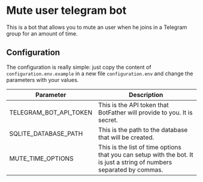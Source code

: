 # Mute user telegram bot

This is a bot that allows you to mute an user when he joins in a Telegram group for an amount of time.

## Configuration

The configuration is really simple: just copy the content of `configuration.env.example` in a new file `configuration.env` and change the parameters with your values.

| Parameter      | Description |
| ----------- | ----------- |
| TELEGRAM_BOT_API_TOKEN      | This is the API token that BotFather will provide to you. It is secret.       |
| SQLITE_DATABASE_PATH   | This is the path to the database that will be created.        |
| MUTE_TIME_OPTIONS | This is the list of time options that you can setup with the bot. It is just a string of numbers separated by commas. |